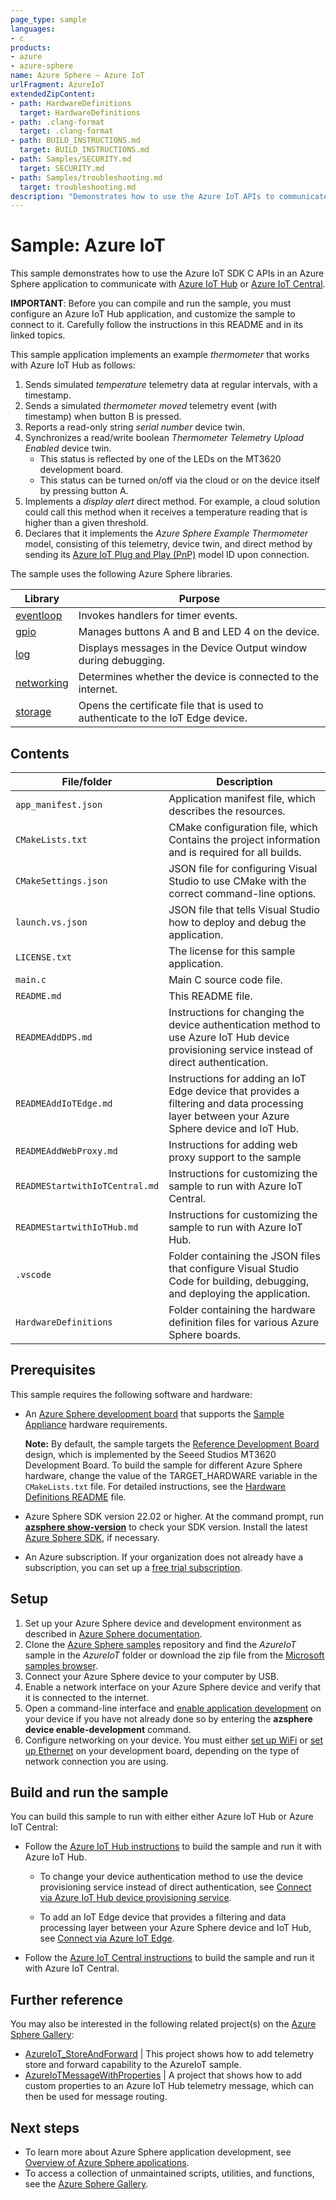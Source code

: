 ```yaml
---
page_type: sample
languages:
- c
products:
- azure
- azure-sphere
name: Azure Sphere – Azure IoT
urlFragment: AzureIoT
extendedZipContent:
- path: HardwareDefinitions
  target: HardwareDefinitions
- path: .clang-format
  target: .clang-format
- path: BUILD_INSTRUCTIONS.md
  target: BUILD_INSTRUCTIONS.md
- path: Samples/SECURITY.md
  target: SECURITY.md
- path: Samples/troubleshooting.md
  target: troubleshooting.md
description: "Demonstrates how to use the Azure IoT APIs to communicate with Azure IoT Central or Azure IoT Hub."
---
```


# Sample: Azure IoT

This sample demonstrates how to use the Azure IoT SDK C APIs in an Azure Sphere application to communicate with [Azure IoT Hub](https://docs.microsoft.com/azure/iot-fundamentals/iot-introduction) or [Azure IoT Central](https://docs.microsoft.com/azure/iot-central/core/overview-iot-central).

**IMPORTANT**: Before you can compile and run the sample, you must configure an Azure IoT Hub application, and customize the sample to connect to it. Carefully follow the instructions in this README and in its linked topics.

This sample application implements an example *thermometer* that works with Azure IoT Hub as follows:

1. Sends simulated *temperature* telemetry data at regular intervals, with a timestamp.
1. Sends a simulated *thermometer moved* telemetry event (with timestamp) when button B is pressed.
1. Reports a read-only string *serial number* device twin.
1. Synchronizes a read/write boolean *Thermometer Telemetry Upload Enabled* device twin.
   - This status is reflected by one of the LEDs on the MT3620 development board.
   - This status can be turned on/off via the cloud or on the device itself by pressing button A.
1. Implements a *display alert* direct method. For example, a cloud solution could call this method when it receives a temperature reading that is higher than a given threshold.
1. Declares that it implements the *Azure Sphere Example Thermometer* model, consisting of this telemetry, device twin, and direct method by sending its [Azure IoT Plug and Play (PnP)](https://docs.microsoft.com/azure/iot-pnp/overview-iot-plug-and-play) model ID upon connection.

The sample uses the following Azure Sphere libraries.

| Library | Purpose |
|---------|---------|
| [eventloop](https://docs.microsoft.com/azure-sphere/reference/applibs-reference/applibs-eventloop/eventloop-overview) | Invokes handlers for timer events. |
| [gpio](https://docs.microsoft.com/azure-sphere/reference/applibs-reference/applibs-gpio/gpio-overview) | Manages buttons A and B and LED 4 on the device. |
| [log](https://docs.microsoft.com/azure-sphere/reference/applibs-reference/applibs-log/log-overview) | Displays messages in the Device Output window during debugging. |
| [networking](https://docs.microsoft.com/azure-sphere/reference/applibs-reference/applibs-networking/networking-overview) | Determines whether the device is connected to the internet. |
| [storage](https://docs.microsoft.com/azure-sphere/reference/applibs-reference/applibs-storage/storage-overview) | Opens the certificate file that is used to authenticate to the IoT Edge device. |

## Contents

| File/folder                    | Description |
|--------------------------------|-------------|
| `app_manifest.json`            | Application manifest file, which describes the resources. |
| `CMakeLists.txt`               | CMake configuration file, which Contains the project information and is required for all builds. |
| `CMakeSettings.json`           | JSON file for configuring Visual Studio to use CMake with the correct command-line options. |
| `launch.vs.json`               | JSON file that tells Visual Studio how to deploy and debug the application. |
| `LICENSE.txt`                  | The license for this sample application. |
| `main.c`                       | Main C source code file. |
| `README.md`                    | This README file. |
| `READMEAddDPS.md`              | Instructions for changing the device authentication method to use Azure IoT Hub device provisioning service instead of direct authentication. |
| `READMEAddIoTEdge.md`          | Instructions for adding an IoT Edge device that provides a filtering and data processing layer between your Azure Sphere device and IoT Hub. |
| `READMEAddWebProxy.md`          | Instructions for adding web proxy support to the sample |
| `READMEStartwithIoTCentral.md` | Instructions for customizing the sample to run with Azure IoT Central. |
| `READMEStartwithIoTHub.md`     | Instructions for customizing the sample to run with Azure IoT Hub. |
| `.vscode`                      | Folder containing the JSON files that configure Visual Studio Code for building, debugging, and deploying the application. |
| `HardwareDefinitions`          | Folder containing the hardware definition files for various Azure Sphere boards. |

## Prerequisites

This sample requires the following software and hardware:

- An [Azure Sphere development board](https://aka.ms/azurespheredevkits) that supports the [Sample Appliance](../../HardwareDefinitions) hardware requirements.

   **Note:** By default, the sample targets the [Reference Development Board](https://docs.microsoft.com/azure-sphere/hardware/mt3620-reference-board-design) design, which is implemented by the Seeed Studios MT3620 Development Board. To build the sample for different Azure Sphere hardware, change the value of the TARGET_HARDWARE variable in the `CMakeLists.txt` file. For detailed instructions, see the [Hardware Definitions README](../../HardwareDefinitions/README.md) file.

- Azure Sphere SDK version 22.02 or higher. At the command prompt, run [**azsphere show-version**](https://docs.microsoft.com/azure-sphere/reference/azsphere-show-version) to check your SDK version. Install the latest [Azure Sphere SDK](https://docs.microsoft.com/azure-sphere/install/install-sdk), if necessary.

- An Azure subscription. If your organization does not already have a subscription, you can set up a [free trial subscription](https://azure.microsoft.com/free/?v=17.15).

## Setup

1. Set up your Azure Sphere device and development environment as described in [Azure Sphere documentation](https://docs.microsoft.com/azure-sphere/install/overview).
1. Clone the [Azure Sphere samples](https://github.com/Azure/azure-sphere-samples) repository and find the *AzureIoT* sample in the *AzureIoT* folder or download the zip file from the [Microsoft samples browser](https://docs.microsoft.com/samples/browse/?expanded=azure&products=azure-sphere).
1. Connect your Azure Sphere device to your computer by USB.
1. Enable a network interface on your Azure Sphere device and verify that it is connected to the internet.
1. Open a command-line interface and [enable application development](https://docs.microsoft.com/azure-sphere/reference/azsphere-device#enable-development) on your device if you have not already done so by entering the **azsphere device enable-development** command.
1. Configure networking on your device. You must either [set up WiFi](https://docs.microsoft.com/azure-sphere/install/configure-wifi#set-up-wi-fi-on-your-azure-sphere-device) or [set up Ethernet](https://docs.microsoft.com/azure-sphere/network/connect-ethernet) on your development board, depending on the type of network connection you are using.

## Build and run the sample

You can build this sample to run with either either Azure IoT Hub or Azure IoT Central:

- Follow the [Azure IoT Hub instructions](./READMEStartWithIoTHub.md) to build the sample and run it with Azure IoT Hub.

   - To change your device authentication method to use the device provisioning service instead of direct authentication, see [Connect via Azure IoT Hub device provisioning service](./READMEAddDPS.md).

   - To add an IoT Edge device that provides a filtering and data processing layer between your Azure Sphere device and IoT Hub, see [Connect via Azure IoT Edge](./READMEAddIoTEdge.md).

- Follow the [Azure IoT Central instructions](./READMEStartWithIoTCentral.md) to build the sample and run it with Azure IoT Central.

## Further reference
You may also be interested in the following related project(s) on the [Azure Sphere Gallery](https://github.com/Azure/azure-sphere-gallery):

- [AzureIoT_StoreAndForward](https://github.com/Azure/azure-sphere-gallery/blob/main/AzureIoT_StoreAndForward) | This project shows how to add telemetry store and forward capability to the AzureIoT sample.
- [AzureIoTMessageWithProperties](https://github.com/Azure/azure-sphere-gallery/blob/main/AzureIoTMessageWithProperties) | A project that shows how to add custom properties to an Azure IoT Hub telemetry message, which can then be used for message routing.

## Next steps

- To learn more about Azure Sphere application development, see [Overview of Azure Sphere applications](https://docs.microsoft.com/azure-sphere/app-development/applications-overview).
- To access a collection of unmaintained scripts, utilities, and functions, see the [Azure Sphere Gallery](https://github.com/Azure/azure-sphere-gallery#azure-sphere-gallery).
